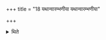 +++
title = "18 यथान्वारम्भणीया यथान्वारम्भणीया"

+++

<details><summary>थिते</summary>

18. and that offering (mentioned in Sūtra 16) is like introductory (beginning) offering.
</details>
